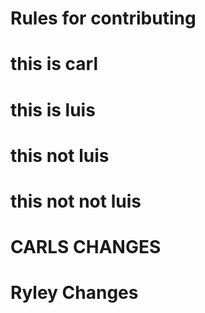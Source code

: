 # Rules for contributing
# this is carl
# this is luis 
# this not luis
# this not not luis
# CARLS CHANGES
# Ryley Changes